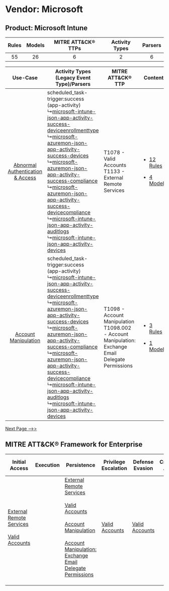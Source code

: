 Vendor: Microsoft
=================
Product: Microsoft Intune
-------------------------
| Rules | Models | MITRE ATT&CK® TTPs | Activity Types | Parsers |
|:-----:|:------:|:------------------:|:--------------:|:-------:|
|  55   |   26   |         6          |       2        |    6    |

|    Use-Case    | Activity Types (Legacy Event Type)/Parsers    | MITRE ATT&CK® TTP    | Content    |
|:----:| ---- | ---- | ---- |
| [Abnormal Authentication & Access](../../../UseCases/uc_abnormal_authentication_&_access.md) |  scheduled_task-trigger:success (app-activity)<br> ↳[microsoft-intune-json-app-activity-success-deviceenrollmenttype](Ps/pC_microsoftintunejsonappactivitysuccessdeviceenrollmenttype.md)<br> ↳[microsoft-azuremon-json-app-activity-success-devices](Ps/pC_microsoftazuremonjsonappactivitysuccessdevices.md)<br> ↳[microsoft-azuremon-json-app-activity-success-compliance](Ps/pC_microsoftazuremonjsonappactivitysuccesscompliance.md)<br> ↳[microsoft-azuremon-json-app-activity-success-devicecompliance](Ps/pC_microsoftazuremonjsonappactivitysuccessdevicecompliance.md)<br> ↳[microsoft-intune-json-app-activity-auditlogs](Ps/pC_microsoftintunejsonappactivityauditlogs.md)<br> ↳[microsoft-intune-json-app-activity-devices](Ps/pC_microsoftintunejsonappactivitydevices.md)<br> | T1078 - Valid Accounts<br>T1133 - External Remote Services<br>    | [<ul><li>12 Rules</li></ul><ul><li>4 Models</li></ul>](RM/r_m_microsoft_microsoft_intune_Abnormal_Authentication_&_Access.md) |
|    [Account Manipulation](../../../UseCases/uc_account_manipulation.md)    |  scheduled_task-trigger:success (app-activity)<br> ↳[microsoft-intune-json-app-activity-success-deviceenrollmenttype](Ps/pC_microsoftintunejsonappactivitysuccessdeviceenrollmenttype.md)<br> ↳[microsoft-azuremon-json-app-activity-success-devices](Ps/pC_microsoftazuremonjsonappactivitysuccessdevices.md)<br> ↳[microsoft-azuremon-json-app-activity-success-compliance](Ps/pC_microsoftazuremonjsonappactivitysuccesscompliance.md)<br> ↳[microsoft-azuremon-json-app-activity-success-devicecompliance](Ps/pC_microsoftazuremonjsonappactivitysuccessdevicecompliance.md)<br> ↳[microsoft-intune-json-app-activity-auditlogs](Ps/pC_microsoftintunejsonappactivityauditlogs.md)<br> ↳[microsoft-intune-json-app-activity-devices](Ps/pC_microsoftintunejsonappactivitydevices.md)<br> | T1098 - Account Manipulation<br>T1098.002 - Account Manipulation: Exchange Email Delegate Permissions<br> | [<ul><li>3 Rules</li></ul><ul><li>1 Models</li></ul>](RM/r_m_microsoft_microsoft_intune_Account_Manipulation.md)    |
[Next Page -->>](2_ds_microsoft_microsoft_intune.md)

MITRE ATT&CK® Framework for Enterprise
--------------------------------------
| Initial Access                                                                                                                                   | Execution | Persistence                                                                                                                                                                                                                                                                                                                                 | Privilege Escalation                                                | Defense Evasion                                                     | Credential Access | Discovery | Lateral Movement | Collection                                                                                                                                                            | Command and Control | Exfiltration | Impact |
| ------------------------------------------------------------------------------------------------------------------------------------------------ | --------- | ------------------------------------------------------------------------------------------------------------------------------------------------------------------------------------------------------------------------------------------------------------------------------------------------------------------------------------------- | ------------------------------------------------------------------- | ------------------------------------------------------------------- | ----------------- | --------- | ---------------- | --------------------------------------------------------------------------------------------------------------------------------------------------------------------- | ------------------- | ------------ | ------ |
| [External Remote Services](https://attack.mitre.org/techniques/T1133)<br><br>[Valid Accounts](https://attack.mitre.org/techniques/T1078)<br><br> |           | [External Remote Services](https://attack.mitre.org/techniques/T1133)<br><br>[Valid Accounts](https://attack.mitre.org/techniques/T1078)<br><br>[Account Manipulation](https://attack.mitre.org/techniques/T1098)<br><br>[Account Manipulation: Exchange Email Delegate Permissions](https://attack.mitre.org/techniques/T1098/002)<br><br> | [Valid Accounts](https://attack.mitre.org/techniques/T1078)<br><br> | [Valid Accounts](https://attack.mitre.org/techniques/T1078)<br><br> |                   |           |                  | [Email Collection](https://attack.mitre.org/techniques/T1114)<br><br>[Email Collection: Email Forwarding Rule](https://attack.mitre.org/techniques/T1114/003)<br><br> |                     |              |        |